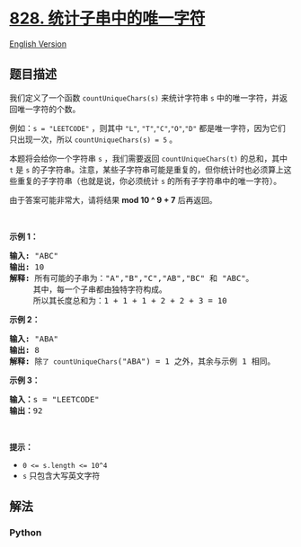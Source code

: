 # [828. 统计子串中的唯一字符](https://leetcode-cn.com/problems/count-unique-characters-of-all-substrings-of-a-given-string)

[English Version](/leetcode/0800-0899/0828.Count%20Unique%20Characters%20of%20All%20Substrings%20of%20a%20Given%20String/README_EN.md)

## 题目描述

<!-- 这里写题目描述 -->

<p>我们定义了一个函数 <code>countUniqueChars(s)</code> 来统计字符串 <code>s</code> 中的唯一字符，并返回唯一字符的个数。</p>

<p>例如：<code>s = &quot;LEETCODE&quot;</code> ，则其中 <code>&quot;L&quot;</code>, <code>&quot;T&quot;</code>,<code>&quot;C&quot;</code>,<code>&quot;O&quot;</code>,<code>&quot;D&quot;</code> 都是唯一字符，因为它们只出现一次，所以 <code>countUniqueChars(s) = 5</code> 。</p>

<p>本题将会给你一个字符串 <code>s</code> ，我们需要返回 <code>countUniqueChars(t)</code> 的总和，其中 <code>t</code> 是 <code>s</code> 的子字符串。注意，某些子字符串可能是重复的，但你统计时也必须算上这些重复的子字符串（也就是说，你必须统计 <code>s</code> 的所有子字符串中的唯一字符）。</p>

<p>由于答案可能非常大，请将结果 <strong>mod 10 ^ 9 + 7</strong> 后再返回。</p>

<p>&nbsp;</p>

<p><strong>示例 1：</strong></p>

<pre><strong>输入: </strong>&quot;ABC&quot;
<strong>输出: </strong>10
<strong>解释:</strong> 所有可能的子串为：&quot;A&quot;,&quot;B&quot;,&quot;C&quot;,&quot;AB&quot;,&quot;BC&quot; 和 &quot;ABC&quot;。
     其中，每一个子串都由独特字符构成。
     所以其长度总和为：1 + 1 + 1 + 2 + 2 + 3 = 10
</pre>

<p><strong>示例 2：</strong></p>

<pre><strong>输入: </strong>&quot;ABA&quot;
<strong>输出: </strong>8
<strong>解释: </strong>除<code>了 countUniqueChars</code>(&quot;ABA&quot;) = 1 之外，其余与示例 1 相同。
</pre>

<p><strong>示例 3：</strong></p>

<pre><strong>输入：</strong>s = &quot;LEETCODE&quot;
<strong>输出：</strong>92
</pre>

<p>&nbsp;</p>

<p><strong>提示：</strong></p>

<ul>
	<li><code>0 &lt;= s.length &lt;= 10^4</code></li>
	<li><code>s</code> 只包含大写英文字符</li>
</ul>


## 解法

<!-- 这里可写通用的实现逻辑 -->

<!-- tabs:start -->

### **Python**

<!-- 这里可写当前语言的特殊实现逻辑 -->

```python

```

<!-- tabs:end -->

